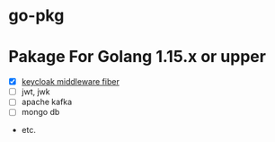 # go-pkg

# Pakage For Golang 1.15.x or upper
- [x] [keycloak middleware fiber](/go-pkg/fiber-middleware/keycloakware) 
- [ ] jwt, jwk
- [ ] apache kafka
- [ ] mongo db
- etc.
